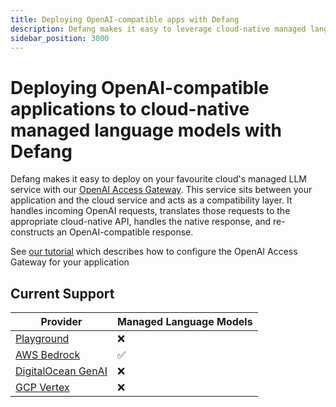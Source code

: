 ```yaml
---
title: Deploying OpenAI-compatible apps with Defang
description: Defang makes it easy to leverage cloud-native managed language models for your OpenAI-compatible application.
sidebar_position: 3000
---
```


# Deploying OpenAI-compatible applications to cloud-native managed language models with Defang

Defang makes it easy to deploy on your favourite cloud's managed LLM service with our [OpenAI Access Gateway](https://github.com/DefangLabs/openai-access-gateway). This service sits between your application and the cloud service and acts as a compatibility layer. It handles incoming OpenAI requests, translates those requests to the appropriate cloud-native API, handles the native response, and re-constructs an OpenAI-compatible response.

See [our tutorial](/docs/tutorials/deploying-openai-apps-aws-bedrock/) which describes how to configure the OpenAI Access Gateway for your application

## Current Support

| Provider | Managed Language Models |
| --- | --- |
| [Playground](/docs/providers/playground#managed-services) | ❌ |
| [AWS Bedrock](/docs/providers/aws#managed-storage) | ✅ |
| [DigitalOcean GenAI](/docs/providers/digitalocean#future-improvements) | ❌ |
| [GCP Vertex](/docs/providers/gcp#future-improvements) | ❌ |

